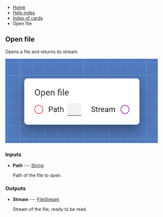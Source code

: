 <ul class="breadcrumb">
    <li><a href="">Home</a></li>
    <li><a href="help.html">Help index</a></li>
    <li><a href="cards/">Index of cards</a></li>
    <li>Open file</li>
</ul>

## Open file

Opens a file and returns its stream.

![Open file](assets/img/cards/openFile.png)


### Inputs


* **Path** --- [String](types/String.html)

  Path of the file to open.





### Outputs


* **Stream** --- [FileStream](types/FileStream.html)

  Stream of the file, ready to be read.




